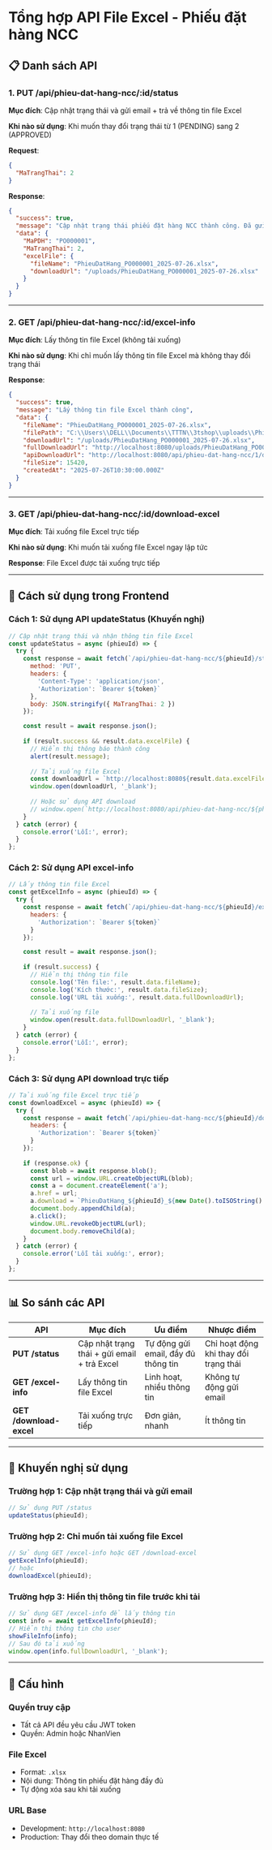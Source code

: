 # Tổng hợp API File Excel - Phiếu đặt hàng NCC

## 📋 Danh sách API

### 1. **PUT /api/phieu-dat-hang-ncc/:id/status** 
**Mục đích**: Cập nhật trạng thái và gửi email + trả về thông tin file Excel

**Khi nào sử dụng**: Khi muốn thay đổi trạng thái từ 1 (PENDING) sang 2 (APPROVED)

**Request**:
```json
{
  "MaTrangThai": 2
}
```

**Response**:
```json
{
  "success": true,
  "message": "Cập nhật trạng thái phiếu đặt hàng NCC thành công. Đã gửi email phiếu đặt hàng đến lvthanh.work@gmail.com",
  "data": {
    "MaPDH": "PO000001",
    "MaTrangThai": 2,
    "excelFile": {
      "fileName": "PhieuDatHang_PO000001_2025-07-26.xlsx",
      "downloadUrl": "/uploads/PhieuDatHang_PO000001_2025-07-26.xlsx"
    }
  }
}
```

---

### 2. **GET /api/phieu-dat-hang-ncc/:id/excel-info**
**Mục đích**: Lấy thông tin file Excel (không tải xuống)

**Khi nào sử dụng**: Khi chỉ muốn lấy thông tin file Excel mà không thay đổi trạng thái

**Response**:
```json
{
  "success": true,
  "message": "Lấy thông tin file Excel thành công",
  "data": {
    "fileName": "PhieuDatHang_PO000001_2025-07-26.xlsx",
    "filePath": "C:\\Users\\DELL\\Documents\\TTTN\\3tshop\\uploads\\PhieuDatHang_PO000001_2025-07-26.xlsx",
    "downloadUrl": "/uploads/PhieuDatHang_PO000001_2025-07-26.xlsx",
    "fullDownloadUrl": "http://localhost:8080/uploads/PhieuDatHang_PO000001_2025-07-26.xlsx",
    "apiDownloadUrl": "http://localhost:8080/api/phieu-dat-hang-ncc/1/download-excel",
    "fileSize": 15420,
    "createdAt": "2025-07-26T10:30:00.000Z"
  }
}
```

---

### 3. **GET /api/phieu-dat-hang-ncc/:id/download-excel**
**Mục đích**: Tải xuống file Excel trực tiếp

**Khi nào sử dụng**: Khi muốn tải xuống file Excel ngay lập tức

**Response**: File Excel được tải xuống trực tiếp

---

## 🎯 Cách sử dụng trong Frontend

### **Cách 1: Sử dụng API updateStatus (Khuyến nghị)**
```javascript
// Cập nhật trạng thái và nhận thông tin file Excel
const updateStatus = async (phieuId) => {
  try {
    const response = await fetch(`/api/phieu-dat-hang-ncc/${phieuId}/status`, {
      method: 'PUT',
      headers: {
        'Content-Type': 'application/json',
        'Authorization': `Bearer ${token}`
      },
      body: JSON.stringify({ MaTrangThai: 2 })
    });

    const result = await response.json();
    
    if (result.success && result.data.excelFile) {
      // Hiển thị thông báo thành công
      alert(result.message);
      
      // Tải xuống file Excel
      const downloadUrl = `http://localhost:8080${result.data.excelFile.downloadUrl}`;
      window.open(downloadUrl, '_blank');
      
      // Hoặc sử dụng API download
      // window.open(`http://localhost:8080/api/phieu-dat-hang-ncc/${phieuId}/download-excel`, '_blank');
    }
  } catch (error) {
    console.error('Lỗi:', error);
  }
};
```

### **Cách 2: Sử dụng API excel-info**
```javascript
// Lấy thông tin file Excel
const getExcelInfo = async (phieuId) => {
  try {
    const response = await fetch(`/api/phieu-dat-hang-ncc/${phieuId}/excel-info`, {
      headers: {
        'Authorization': `Bearer ${token}`
      }
    });

    const result = await response.json();
    
    if (result.success) {
      // Hiển thị thông tin file
      console.log('Tên file:', result.data.fileName);
      console.log('Kích thước:', result.data.fileSize);
      console.log('URL tải xuống:', result.data.fullDownloadUrl);
      
      // Tải xuống file
      window.open(result.data.fullDownloadUrl, '_blank');
    }
  } catch (error) {
    console.error('Lỗi:', error);
  }
};
```

### **Cách 3: Sử dụng API download trực tiếp**
```javascript
// Tải xuống file Excel trực tiếp
const downloadExcel = async (phieuId) => {
  try {
    const response = await fetch(`/api/phieu-dat-hang-ncc/${phieuId}/download-excel`, {
      headers: {
        'Authorization': `Bearer ${token}`
      }
    });
    
    if (response.ok) {
      const blob = await response.blob();
      const url = window.URL.createObjectURL(blob);
      const a = document.createElement('a');
      a.href = url;
      a.download = `PhieuDatHang_${phieuId}_${new Date().toISOString().split('T')[0]}.xlsx`;
      document.body.appendChild(a);
      a.click();
      window.URL.revokeObjectURL(url);
      document.body.removeChild(a);
    }
  } catch (error) {
    console.error('Lỗi tải xuống:', error);
  }
};
```

---

## 📊 So sánh các API

| API | Mục đích | Ưu điểm | Nhược điểm |
|-----|----------|---------|------------|
| **PUT /status** | Cập nhật trạng thái + gửi email + trả Excel | Tự động gửi email, đầy đủ thông tin | Chỉ hoạt động khi thay đổi trạng thái |
| **GET /excel-info** | Lấy thông tin file Excel | Linh hoạt, nhiều thông tin | Không tự động gửi email |
| **GET /download-excel** | Tải xuống trực tiếp | Đơn giản, nhanh | Ít thông tin |

---

## 🎯 Khuyến nghị sử dụng

### **Trường hợp 1: Cập nhật trạng thái và gửi email**
```javascript
// Sử dụng PUT /status
updateStatus(phieuId);
```

### **Trường hợp 2: Chỉ muốn tải xuống file Excel**
```javascript
// Sử dụng GET /excel-info hoặc GET /download-excel
getExcelInfo(phieuId);
// hoặc
downloadExcel(phieuId);
```

### **Trường hợp 3: Hiển thị thông tin file trước khi tải**
```javascript
// Sử dụng GET /excel-info để lấy thông tin
const info = await getExcelInfo(phieuId);
// Hiển thị thông tin cho user
showFileInfo(info);
// Sau đó tải xuống
window.open(info.fullDownloadUrl, '_blank');
```

---

## 🔧 Cấu hình

### **Quyền truy cập**
- Tất cả API đều yêu cầu JWT token
- Quyền: Admin hoặc NhanVien

### **File Excel**
- Format: `.xlsx`
- Nội dung: Thông tin phiếu đặt hàng đầy đủ
- Tự động xóa sau khi tải xuống

### **URL Base**
- Development: `http://localhost:8080`
- Production: Thay đổi theo domain thực tế 